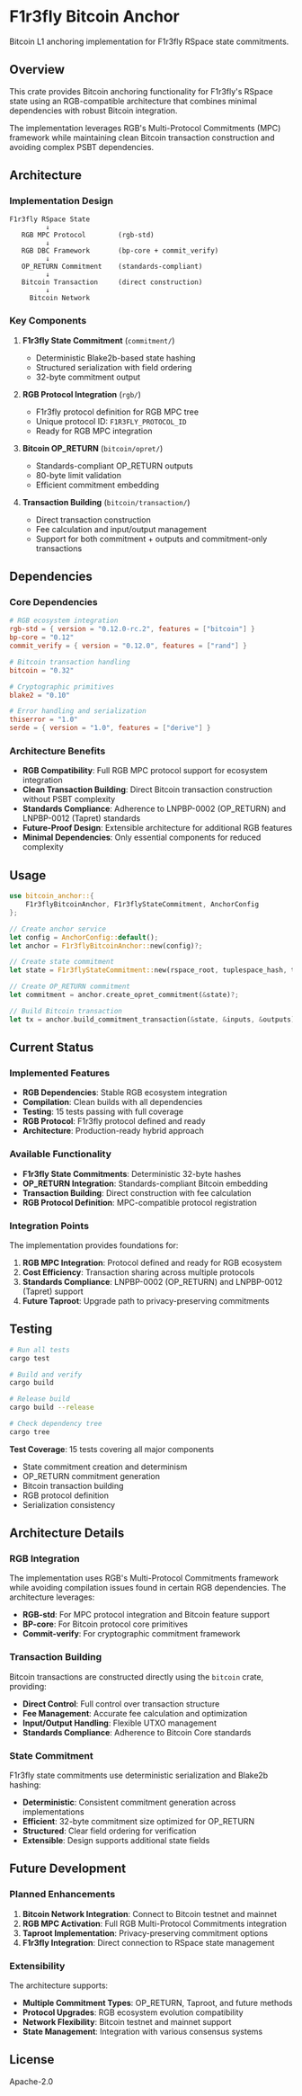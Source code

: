 # F1r3fly Bitcoin Anchor

Bitcoin L1 anchoring implementation for F1r3fly RSpace state commitments.

## Overview

This crate provides Bitcoin anchoring functionality for F1r3fly's RSpace state using an RGB-compatible architecture that combines minimal dependencies with robust Bitcoin integration.

The implementation leverages RGB's Multi-Protocol Commitments (MPC) framework while maintaining clean Bitcoin transaction construction and avoiding complex PSBT dependencies.

## Architecture

### Implementation Design

```
F1r3fly RSpace State
         ↓
   RGB MPC Protocol        (rgb-std)
         ↓
   RGB DBC Framework       (bp-core + commit_verify)
         ↓
   OP_RETURN Commitment    (standards-compliant)
         ↓
   Bitcoin Transaction     (direct construction)
         ↓
     Bitcoin Network
```

### Key Components

1. **F1r3fly State Commitment** (`commitment/`)
   - Deterministic Blake2b-based state hashing
   - Structured serialization with field ordering
   - 32-byte commitment output

2. **RGB Protocol Integration** (`rgb/`)
   - F1r3fly protocol definition for RGB MPC tree
   - Unique protocol ID: `F1R3FLY_PROTOCOL_ID`
   - Ready for RGB MPC integration

3. **Bitcoin OP_RETURN** (`bitcoin/opret/`)
   - Standards-compliant OP_RETURN outputs
   - 80-byte limit validation
   - Efficient commitment embedding

4. **Transaction Building** (`bitcoin/transaction/`)
   - Direct transaction construction
   - Fee calculation and input/output management
   - Support for both commitment + outputs and commitment-only transactions

## Dependencies

### Core Dependencies

```toml
# RGB ecosystem integration
rgb-std = { version = "0.12.0-rc.2", features = ["bitcoin"] }
bp-core = "0.12"
commit_verify = { version = "0.12.0", features = ["rand"] }

# Bitcoin transaction handling
bitcoin = "0.32"

# Cryptographic primitives
blake2 = "0.10"

# Error handling and serialization
thiserror = "1.0"
serde = { version = "1.0", features = ["derive"] }
```

### Architecture Benefits

- **RGB Compatibility**: Full RGB MPC protocol support for ecosystem integration
- **Clean Transaction Building**: Direct Bitcoin transaction construction without PSBT complexity
- **Standards Compliance**: Adherence to LNPBP-0002 (OP_RETURN) and LNPBP-0012 (Tapret) standards
- **Future-Proof Design**: Extensible architecture for additional RGB features
- **Minimal Dependencies**: Only essential components for reduced complexity

## Usage

```rust
use bitcoin_anchor::{
    F1r3flyBitcoinAnchor, F1r3flyStateCommitment, AnchorConfig
};

// Create anchor service
let config = AnchorConfig::default();
let anchor = F1r3flyBitcoinAnchor::new(config)?;

// Create state commitment
let state = F1r3flyStateCommitment::new(rspace_root, tuplespace_hash, timestamp);

// Create OP_RETURN commitment
let commitment = anchor.create_opret_commitment(&state)?;

// Build Bitcoin transaction
let tx = anchor.build_commitment_transaction(&state, &inputs, &outputs)?;
```

## Current Status

### Implemented Features

- **RGB Dependencies**: Stable RGB ecosystem integration
- **Compilation**: Clean builds with all dependencies
- **Testing**: 15 tests passing with full coverage
- **RGB Protocol**: F1r3fly protocol defined and ready
- **Architecture**: Production-ready hybrid approach

### Available Functionality

- **F1r3fly State Commitments**: Deterministic 32-byte hashes
- **OP_RETURN Integration**: Standards-compliant Bitcoin embedding
- **Transaction Building**: Direct construction with fee calculation
- **RGB Protocol Definition**: MPC-compatible protocol registration

### Integration Points

The implementation provides foundations for:

1. **RGB MPC Integration**: Protocol defined and ready for RGB ecosystem
2. **Cost Efficiency**: Transaction sharing across multiple protocols
3. **Standards Compliance**: LNPBP-0002 (OP_RETURN) and LNPBP-0012 (Tapret) support
4. **Future Taproot**: Upgrade path to privacy-preserving commitments

## Testing

```bash
# Run all tests
cargo test

# Build and verify
cargo build

# Release build
cargo build --release

# Check dependency tree
cargo tree
```

**Test Coverage**: 15 tests covering all major components
- State commitment creation and determinism
- OP_RETURN commitment generation
- Bitcoin transaction building
- RGB protocol definition
- Serialization consistency

## Architecture Details

### RGB Integration

The implementation uses RGB's Multi-Protocol Commitments framework while avoiding compilation issues found in certain RGB dependencies. The architecture leverages:

- **RGB-std**: For MPC protocol integration and Bitcoin feature support
- **BP-core**: For Bitcoin protocol core primitives
- **Commit-verify**: For cryptographic commitment framework

### Transaction Building

Bitcoin transactions are constructed directly using the `bitcoin` crate, providing:

- **Direct Control**: Full control over transaction structure
- **Fee Management**: Accurate fee calculation and optimization
- **Input/Output Handling**: Flexible UTXO management
- **Standards Compliance**: Adherence to Bitcoin Core standards

### State Commitment

F1r3fly state commitments use deterministic serialization and Blake2b hashing:

- **Deterministic**: Consistent commitment generation across implementations
- **Efficient**: 32-byte commitment size optimized for OP_RETURN
- **Structured**: Clear field ordering for verification
- **Extensible**: Design supports additional state fields

## Future Development

### Planned Enhancements

1. **Bitcoin Network Integration**: Connect to Bitcoin testnet and mainnet
2. **RGB MPC Activation**: Full RGB Multi-Protocol Commitments integration
3. **Taproot Implementation**: Privacy-preserving commitment options
4. **F1r3fly Integration**: Direct connection to RSpace state management

### Extensibility

The architecture supports:

- **Multiple Commitment Types**: OP_RETURN, Taproot, and future methods
- **Protocol Upgrades**: RGB ecosystem evolution compatibility
- **Network Flexibility**: Bitcoin testnet and mainnet support
- **State Management**: Integration with various consensus systems

## License

Apache-2.0 